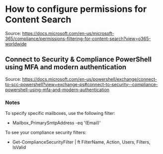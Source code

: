 # How to configure permissions for Content Search
Source: https://docs.microsoft.com/en-us/microsoft-365/compliance/permissions-filtering-for-content-search?view=o365-worldwide

## Connect to Security & Compliance PowerShell using MFA and modern authentication
Source: https://docs.microsoft.com/en-us/powershell/exchange/connect-to-scc-powershell?view=exchange-ps#connect-to-security--compliance-powershell-using-mfa-and-modern-authentication


### Notes
To specify specific mailboxes, use the following filter:
- Mailbox_PrimarySmtpAddress -eq '(Email)'

To see your compliance security filters:
- Get-ComplianceSecurityFilter | ft FilterName, Action, Users, Filters, IsValid
